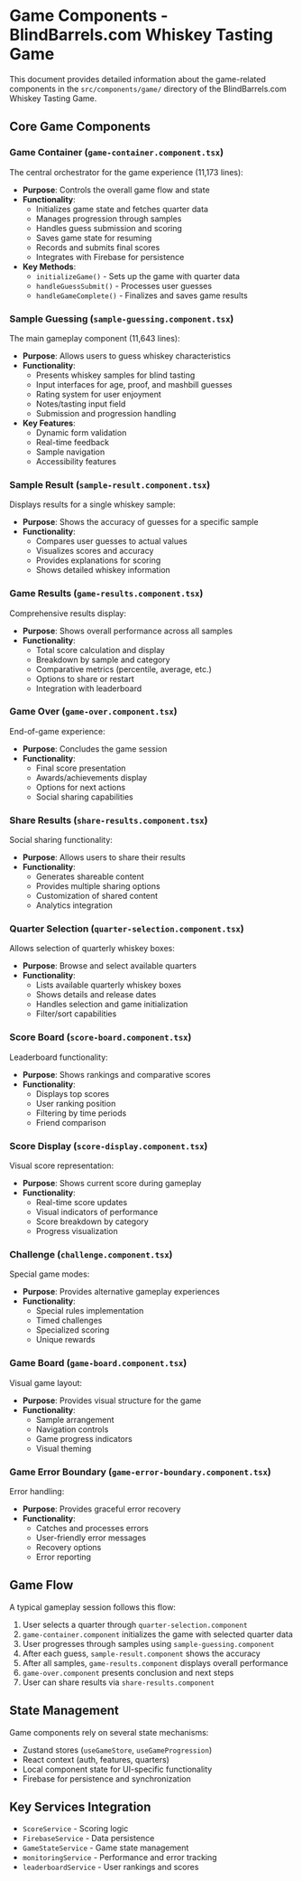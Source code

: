 # Game Components - BlindBarrels.com Whiskey Tasting Game

This document provides detailed information about the game-related components in the `src/components/game/` directory of the BlindBarrels.com Whiskey Tasting Game.

## Core Game Components

### Game Container (`game-container.component.tsx`)

The central orchestrator for the game experience (11,173 lines):

- **Purpose**: Controls the overall game flow and state
- **Functionality**:
  - Initializes game state and fetches quarter data
  - Manages progression through samples
  - Handles guess submission and scoring
  - Saves game state for resuming
  - Records and submits final scores
  - Integrates with Firebase for persistence
- **Key Methods**:
  - `initializeGame()` - Sets up the game with quarter data
  - `handleGuessSubmit()` - Processes user guesses
  - `handleGameComplete()` - Finalizes and saves game results

### Sample Guessing (`sample-guessing.component.tsx`)

The main gameplay component (11,643 lines):

- **Purpose**: Allows users to guess whiskey characteristics
- **Functionality**:
  - Presents whiskey samples for blind tasting
  - Input interfaces for age, proof, and mashbill guesses
  - Rating system for user enjoyment
  - Notes/tasting input field
  - Submission and progression handling
- **Key Features**:
  - Dynamic form validation
  - Real-time feedback
  - Sample navigation
  - Accessibility features

### Sample Result (`sample-result.component.tsx`)

Displays results for a single whiskey sample:

- **Purpose**: Shows the accuracy of guesses for a specific sample
- **Functionality**:
  - Compares user guesses to actual values
  - Visualizes scores and accuracy
  - Provides explanations for scoring
  - Shows detailed whiskey information

### Game Results (`game-results.component.tsx`)

Comprehensive results display:

- **Purpose**: Shows overall performance across all samples
- **Functionality**:
  - Total score calculation and display
  - Breakdown by sample and category
  - Comparative metrics (percentile, average, etc.)
  - Options to share or restart
  - Integration with leaderboard

### Game Over (`game-over.component.tsx`)

End-of-game experience:

- **Purpose**: Concludes the game session
- **Functionality**:
  - Final score presentation
  - Awards/achievements display
  - Options for next actions
  - Social sharing capabilities

### Share Results (`share-results.component.tsx`)

Social sharing functionality:

- **Purpose**: Allows users to share their results
- **Functionality**:
  - Generates shareable content
  - Provides multiple sharing options
  - Customization of shared content
  - Analytics integration

### Quarter Selection (`quarter-selection.component.tsx`)

Allows selection of quarterly whiskey boxes:

- **Purpose**: Browse and select available quarters
- **Functionality**:
  - Lists available quarterly whiskey boxes
  - Shows details and release dates
  - Handles selection and game initialization
  - Filter/sort capabilities

### Score Board (`score-board.component.tsx`)

Leaderboard functionality:

- **Purpose**: Shows rankings and comparative scores
- **Functionality**:
  - Displays top scores
  - User ranking position
  - Filtering by time periods
  - Friend comparison

### Score Display (`score-display.component.tsx`)

Visual score representation:

- **Purpose**: Shows current score during gameplay
- **Functionality**:
  - Real-time score updates
  - Visual indicators of performance
  - Score breakdown by category
  - Progress visualization

### Challenge (`challenge.component.tsx`)

Special game modes:

- **Purpose**: Provides alternative gameplay experiences
- **Functionality**:
  - Special rules implementation
  - Timed challenges
  - Specialized scoring
  - Unique rewards

### Game Board (`game-board.component.tsx`)

Visual game layout:

- **Purpose**: Provides visual structure for the game
- **Functionality**:
  - Sample arrangement
  - Navigation controls
  - Game progress indicators
  - Visual theming

### Game Error Boundary (`game-error-boundary.component.tsx`)

Error handling:

- **Purpose**: Provides graceful error recovery
- **Functionality**:
  - Catches and processes errors
  - User-friendly error messages
  - Recovery options
  - Error reporting

## Game Flow

A typical gameplay session follows this flow:

1. User selects a quarter through `quarter-selection.component`
2. `game-container.component` initializes the game with selected quarter data
3. User progresses through samples using `sample-guessing.component`
4. After each guess, `sample-result.component` shows the accuracy
5. After all samples, `game-results.component` displays overall performance
6. `game-over.component` presents conclusion and next steps
7. User can share results via `share-results.component`

## State Management

Game components rely on several state mechanisms:

- Zustand stores (`useGameStore`, `useGameProgression`)
- React context (auth, features, quarters)
- Local component state for UI-specific functionality
- Firebase for persistence and synchronization

## Key Services Integration

- `ScoreService` - Scoring logic 
- `FirebaseService` - Data persistence
- `GameStateService` - Game state management
- `monitoringService` - Performance and error tracking
- `leaderboardService` - User rankings and scores